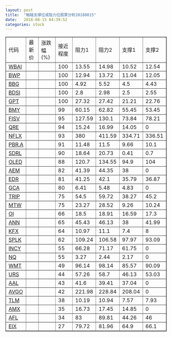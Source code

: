 ```yaml
---
layout: post
title:  "触碰支撑位或阻力位股票分析20180815"
date:   2018-08-15 04:39:52
categories: stock
---
```

<script type="text/javascript">
var stockList = []
stockList.push('gb_wbai');
stockList.push('gb_bwp');
stockList.push('gb_bbg');
stockList.push('gb_bdsi');
stockList.push('gb_gpt');
stockList.push('gb_bmy');
stockList.push('gb_fisv');
stockList.push('gb_qre');
stockList.push('gb_nflx');
stockList.push('gb_pbr.a');
stockList.push('gb_sdrl');
stockList.push('gb_oled');
stockList.push('gb_aem');
stockList.push('gb_edr');
stockList.push('gb_gca');
stockList.push('gb_trip');
stockList.push('gb_mtw');
stockList.push('gb_oi');
stockList.push('gb_ann');
stockList.push('gb_kfx');
stockList.push('gb_splk');
stockList.push('gb_incy');
stockList.push('gb_nq');
stockList.push('gb_wmt');
stockList.push('gb_urs');
stockList.push('gb_aal');
stockList.push('gb_avgo');
stockList.push('gb_tlm');
stockList.push('gb_amx');
stockList.push('gb_afl');
stockList.push('gb_eix');
</script>
<table border="1">
 <tr>
 <td>代码</td>
 <td>最新价</td>
 <td>涨跌幅(%)</td>
 <td>接近程度</td>
 <td>阻力1</td>
 <td>阻力2</td>
 <td>支撑1</td>
 <td>支撑2</td>
</tr>
  <tr id="wbai" class="red">
  <td><a href="http://stock.finance.sina.com.cn/usstock/quotes/WBAI.html" target="_blank">WBAI</a></td><td></td><td></td><td>100</td><td>13.55</td><td>14.98</td><td>10.52</td><td>12.54</td></tr>
  <tr id="bwp" class="green">
  <td><a href="http://stock.finance.sina.com.cn/usstock/quotes/BWP.html" target="_blank">BWP</a></td><td></td><td></td><td>100</td><td>12.94</td><td>13.72</td><td>11.04</td><td>12.05</td></tr>
  <tr id="bbg" class="red">
  <td><a href="http://stock.finance.sina.com.cn/usstock/quotes/BBG.html" target="_blank">BBG</a></td><td></td><td></td><td>100</td><td>4.92</td><td>5.52</td><td>4.5</td><td>4.43</td></tr>
  <tr id="bdsi" class="green">
  <td><a href="http://stock.finance.sina.com.cn/usstock/quotes/BDSI.html" target="_blank">BDSI</a></td><td></td><td></td><td>100</td><td>2.8</td><td>2.98</td><td>2.5</td><td>2.55</td></tr>
  <tr id="gpt" class="red">
  <td><a href="http://stock.finance.sina.com.cn/usstock/quotes/GPT.html" target="_blank">GPT</a></td><td></td><td></td><td>100</td><td>27.32</td><td>27.42</td><td>21.21</td><td>22.76</td></tr>
  <tr id="bmy" class="red">
  <td><a href="http://stock.finance.sina.com.cn/usstock/quotes/BMY.html" target="_blank">BMY</a></td><td></td><td></td><td>99</td><td>60.15</td><td>62.82</td><td>55.45</td><td>53.45</td></tr>
  <tr id="fisv" class="green">
  <td><a href="http://stock.finance.sina.com.cn/usstock/quotes/FISV.html" target="_blank">FISV</a></td><td></td><td></td><td>95</td><td>127.59</td><td>130.1</td><td>73.84</td><td>78.21</td></tr>
  <tr id="qre" class="red">
  <td><a href="http://stock.finance.sina.com.cn/usstock/quotes/QRE.html" target="_blank">QRE</a></td><td></td><td></td><td>94</td><td>15.24</td><td>16.99</td><td>14.05</td><td>0</td></tr>
  <tr id="nflx" class="green">
  <td><a href="http://stock.finance.sina.com.cn/usstock/quotes/NFLX.html" target="_blank">NFLX</a></td><td></td><td></td><td>93</td><td>380</td><td>411.59</td><td>334.71</td><td>336.51</td></tr>
  <tr id="pbr.a" class="green">
  <td><a href="http://stock.finance.sina.com.cn/usstock/quotes/PBR.A.html" target="_blank">PBR.A</a></td><td></td><td></td><td>91</td><td>11.48</td><td>11.5</td><td>9.66</td><td>10.1</td></tr>
  <tr id="sdrl" class="red">
  <td><a href="http://stock.finance.sina.com.cn/usstock/quotes/SDRL.html" target="_blank">SDRL</a></td><td></td><td></td><td>90</td><td>18.64</td><td>20.73</td><td>0.41</td><td>0.7</td></tr>
  <tr id="oled" class="red">
  <td><a href="http://stock.finance.sina.com.cn/usstock/quotes/OLED.html" target="_blank">OLED</a></td><td></td><td></td><td>88</td><td>120.7</td><td>134.55</td><td>94.9</td><td>104</td></tr>
  <tr id="aem" class="green">
  <td><a href="http://stock.finance.sina.com.cn/usstock/quotes/AEM.html" target="_blank">AEM</a></td><td></td><td></td><td>82</td><td>41.39</td><td>44.35</td><td>38</td><td>0</td></tr>
  <tr id="edr" class="green">
  <td><a href="http://stock.finance.sina.com.cn/usstock/quotes/EDR.html" target="_blank">EDR</a></td><td></td><td></td><td>81</td><td>41.25</td><td>42.1</td><td>35.79</td><td>36.87</td></tr>
  <tr id="gca" class="green">
  <td><a href="http://stock.finance.sina.com.cn/usstock/quotes/GCA.html" target="_blank">GCA</a></td><td></td><td></td><td>80</td><td>6.41</td><td>5.48</td><td>4.83</td><td>0</td></tr>
  <tr id="trip" class="red">
  <td><a href="http://stock.finance.sina.com.cn/usstock/quotes/TRIP.html" target="_blank">TRIP</a></td><td></td><td></td><td>75</td><td>54.5</td><td>59.72</td><td>38.27</td><td>45.2</td></tr>
  <tr id="mtw" class="red">
  <td><a href="http://stock.finance.sina.com.cn/usstock/quotes/MTW.html" target="_blank">MTW</a></td><td></td><td></td><td>75</td><td>23.27</td><td>28.52</td><td>9.26</td><td>10.24</td></tr>
  <tr id="oi" class="green">
  <td><a href="http://stock.finance.sina.com.cn/usstock/quotes/OI.html" target="_blank">OI</a></td><td></td><td></td><td>66</td><td>18.5</td><td>18.91</td><td>16.59</td><td>17.3</td></tr>
  <tr id="ann" class="red">
  <td><a href="http://stock.finance.sina.com.cn/usstock/quotes/ANN.html" target="_blank">ANN</a></td><td></td><td></td><td>65</td><td>45.43</td><td>46.13</td><td>38</td><td>41.99</td></tr>
  <tr id="kfx" class="green">
  <td><a href="http://stock.finance.sina.com.cn/usstock/quotes/KFX.html" target="_blank">KFX</a></td><td></td><td></td><td>64</td><td>10.97</td><td>11.1</td><td>7.4</td><td>8</td></tr>
  <tr id="splk" class="red">
  <td><a href="http://stock.finance.sina.com.cn/usstock/quotes/SPLK.html" target="_blank">SPLK</a></td><td></td><td></td><td>62</td><td>109.24</td><td>106.58</td><td>97.97</td><td>93.09</td></tr>
  <tr id="incy" class="green">
  <td><a href="http://stock.finance.sina.com.cn/usstock/quotes/INCY.html" target="_blank">INCY</a></td><td></td><td></td><td>55</td><td>66.28</td><td>71.17</td><td>61.75</td><td>0</td></tr>
  <tr id="nq" class="green">
  <td><a href="http://stock.finance.sina.com.cn/usstock/quotes/NQ.html" target="_blank">NQ</a></td><td></td><td></td><td>55</td><td>3.27</td><td>2.44</td><td>2.17</td><td>0</td></tr>
  <tr id="wmt" class="green">
  <td><a href="http://stock.finance.sina.com.cn/usstock/quotes/WMT.html" target="_blank">WMT</a></td><td></td><td></td><td>49</td><td>96.14</td><td>98.14</td><td>85.57</td><td>90.09</td></tr>
  <tr id="urs" class="green">
  <td><a href="http://stock.finance.sina.com.cn/usstock/quotes/URS.html" target="_blank">URS</a></td><td></td><td></td><td>44</td><td>57.26</td><td>58.7</td><td>46.13</td><td>53.03</td></tr>
  <tr id="aal" class="green">
  <td><a href="http://stock.finance.sina.com.cn/usstock/quotes/AAL.html" target="_blank">AAL</a></td><td></td><td></td><td>43</td><td>41.6</td><td>39.41</td><td>37.04</td><td>0</td></tr>
  <tr id="avgo" class="green">
  <td><a href="http://stock.finance.sina.com.cn/usstock/quotes/AVGO.html" target="_blank">AVGO</a></td><td></td><td></td><td>42</td><td>221.98</td><td>228.84</td><td>208.04</td><td>0</td></tr>
  <tr id="tlm" class="green">
  <td><a href="http://stock.finance.sina.com.cn/usstock/quotes/TLM.html" target="_blank">TLM</a></td><td></td><td></td><td>38</td><td>10.19</td><td>10.94</td><td>7.57</td><td>7.93</td></tr>
  <tr id="amx" class="green">
  <td><a href="http://stock.finance.sina.com.cn/usstock/quotes/AMX.html" target="_blank">AMX</a></td><td></td><td></td><td>35</td><td>16.73</td><td>17.45</td><td>14.85</td><td>0</td></tr>
  <tr id="afl" class="green">
  <td><a href="http://stock.finance.sina.com.cn/usstock/quotes/AFL.html" target="_blank">AFL</a></td><td></td><td></td><td>34</td><td>83</td><td>89.81</td><td>44.26</td><td>46</td></tr>
  <tr id="eix" class="green">
  <td><a href="http://stock.finance.sina.com.cn/usstock/quotes/EIX.html" target="_blank">EIX</a></td><td></td><td></td><td>27</td><td>79.72</td><td>81.96</td><td>64.9</td><td>66.1</td></tr>
</table>
